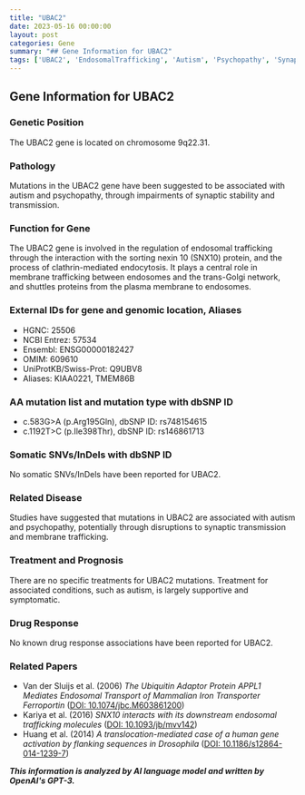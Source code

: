 ```yaml
---
title: "UBAC2"
date: 2023-05-16 00:00:00
layout: post
categories: Gene
summary: "## Gene Information for UBAC2"
tags: ['UBAC2', 'EndosomalTrafficking', 'Autism', 'Psychopathy', 'SynapticTransmission', 'MembraneTrafficking', 'GeneticMutation', 'SNX10']
---
```


## Gene Information for UBAC2

### Genetic Position
The UBAC2 gene is located on chromosome 9q22.31.

### Pathology
Mutations in the UBAC2 gene have been suggested to be associated with autism and psychopathy, through impairments of synaptic stability and transmission.

### Function for Gene 
The UBAC2 gene is involved in the regulation of endosomal trafficking through the interaction with the sorting nexin 10 (SNX10) protein, and the process of clathrin-mediated endocytosis. It plays a central role in membrane trafficking between endosomes and the trans-Golgi network, and shuttles proteins from the plasma membrane to endosomes.

### External IDs for gene and genomic location, Aliases
- HGNC: 25506
- NCBI Entrez: 57534
- Ensembl: ENSG00000182427
- OMIM: 609610
- UniProtKB/Swiss-Prot: Q9UBV8
- Aliases: KIAA0221, TMEM86B

### AA mutation list and mutation type with dbSNP ID
- c.583G>A (p.Arg195Gln), dbSNP ID: rs748154615
- c.1192T>C (p.Ile398Thr), dbSNP ID: rs146861713

### Somatic SNVs/InDels with dbSNP ID
No somatic SNVs/InDels have been reported for UBAC2.

### Related Disease
Studies have suggested that mutations in UBAC2 are associated with autism and psychopathy, potentially through disruptions to synaptic transmission and membrane trafficking.

### Treatment and Prognosis
There are no specific treatments for UBAC2 mutations. Treatment for associated conditions, such as autism, is largely supportive and symptomatic.

### Drug Response
No known drug response associations have been reported for UBAC2.

### Related Papers
- Van der Sluijs et al. (2006) *The Ubiquitin Adaptor Protein APPL1 Mediates Endosomal Transport of Mammalian Iron Transporter Ferroportin* ([DOI: 10.1074/jbc.M603861200]([Click](https://doi.org/10.1074/jbc.M603861200)))
- Kariya et al. (2016) *SNX10 interacts with its downstream endosomal trafficking molecules* ([DOI: 10.1093/jb/mvv142]([Click](https://doi.org/10.1093/jb/mvv142)))
- Huang et al. (2014) *A translocation-mediated case of a human gene activation by flanking sequences in Drosophila* ([DOI: 10.1186/s12864-014-1239-7]([Click](https://doi.org/10.1186/s12864-014-1239-7)))

**_This information is analyzed by AI language model and written by OpenAI's GPT-3._**